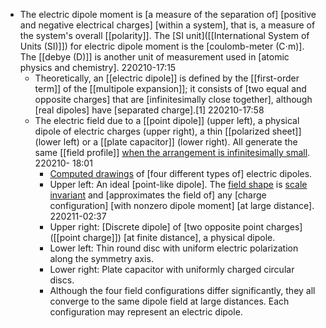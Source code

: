 - The electric dipole moment is [a measure of the separation of] [positive and negative electrical charges] [within a system], that is, a measure of the system's overall [[polarity]]. The [SI unit]([[International System of Units (SI)]]) for electric dipole moment is the [coulomb-meter (C⋅m)]. The [[debye (D)]] is another unit of measurement used in [atomic physics and chemistry].
220210-17:15
    - Theoretically, an [[electric dipole]] is defined by the [[first-order term]] of the [[multipole expansion]]; it consists of [two equal and opposite charges] that are [infinitesimally close together], although [real dipoles] have [separated charge].[1]
220210-17:58
    - The electric field due to a [[point dipole]] (upper left), a physical dipole of electric charges (upper right), a thin [[polarized sheet]] (lower left) or a [[plate capacitor]] (lower right). All generate the same [[field profile]] [when the arrangement is infinitesimally small](https://en.wikipedia.org/wiki/File:VFPt_dipoles_electric.svg).
220210- 18:01
        - [Computed drawings]([[drawing]]) of [four different types of] electric dipoles.
        - Upper left: An ideal [point-like dipole]. The [field shape](((8xQXKhp0I))) is [scale invariant](((u8-C5qggz))) and [approximates the field of] any [charge configuration] [with nonzero dipole moment] [at large distance].
220211-02:37
        - Upper right: [Discrete dipole] of [two opposite point charges]([[point charge]]) [at finite distance], a physical dipole.
        - Lower left: Thin round disc with uniform electric polarization along the symmetry axis.
        - Lower right: Plate capacitor with uniformly charged circular discs.
        - Although the four field configurations differ significantly, they all converge to the same dipole field at large distances. Each configuration may represent an electric dipole.
